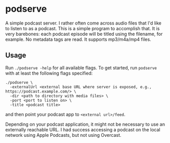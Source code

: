 podserve
========

A simple podcast server. I rather often come across audio files that I'd like
to listen to as a podcast. This is a simple program to accomplish that. It is
very barebones: each podcast episode will be titled using the filename, for
example. No metadata tags are read. It supports mp3/m4a/mp4 files.


Usage
-----

Run `./podserve -help` for all available flags. To get started, run `podserve`
with at least the following flags specified:

```
./podserve \
  -externalUrl <external base URL where server is exposed, e.g., https://podcast.example.com/> \
  -dir <path to directory with media files> \
  -port <port to listen on> \
  -title <podcast title>
```

and then point your podcast app to `<external url>/feed`.

Depending on your podcast application, it might not be necessary to use an
externally reachable URL. I had success accessing a podcast on the local
network using Apple Podcasts, but not using Overcast.
